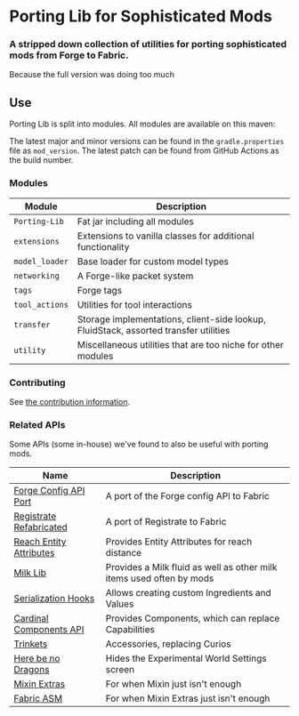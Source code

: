 # Porting Lib for Sophisticated Mods
### A stripped down collection of utilities for porting sophisticated mods from Forge to Fabric.
Because the full version was doing too much

## Use
Porting Lib is split into modules. All modules are available on this maven:

[//]: # (```groovy)
[//]: # (maven { url = "https://mvn.devos.one/snapshots/" })
[//]: # (```)
[//]: # (```groovy)
[//]: # (modImplementation&#40;include&#40;"io.github.fabricators_of_create.Porting-Lib:<module>:<version>"&#41;&#41;)
[//]: # (```)

The latest major and minor versions can be found in the `gradle.properties` file as `mod_version`.
The latest patch can be found from GitHub Actions as the build number.

### Modules
| Module                | Description                                                                          |
|-----------------------|--------------------------------------------------------------------------------------|
| `Porting-Lib`         | Fat jar including all modules                                                        |
| `extensions`          | Extensions to vanilla classes for additional functionality                           |
| `model_loader`        | Base loader for custom model types                                                   |
| `networking`          | A Forge-like packet system                                                           |
| `tags`                | Forge tags                                                                           |
| `tool_actions`        | Utilities for tool interactions                                                      |
| `transfer`            | Storage implementations, client-side lookup, FluidStack, assorted transfer utilities |
| `utility`             | Miscellaneous utilities that are too niche for other modules                         |

### Contributing
See [the contribution information](CONTRIBUTING.md).

### Related APIs
Some APIs (some in-house) we've found to also be useful with porting mods.

| Name                                                                                                     | Description                                                          |
|----------------------------------------------------------------------------------------------------------|----------------------------------------------------------------------|
| [Forge Config API Port](https://github.com/Fuzss/forgeconfigapiport-fabric)                              | A port of the Forge config API to Fabric                             |
| [Registrate Refabricated](https://github.com/Fabricators-of-Create/Registrate-Refabricated)              | A port of Registrate to Fabric                                       |
| [Reach Entity Attributes](https://github.com/JamiesWhiteShirt/reach-entity-attributes)                   | Provides Entity Attributes for reach distance                        |
| [Milk Lib](https://github.com/TropheusJ/milk-lib)                                                        | Provides a Milk fluid as well as other milk items used often by mods |
| [Serialization Hooks](https://github.com/TropheusJ/serialization-hooks)                                  | Allows creating custom Ingredients and Values                        |
| [Cardinal Components API](https://github.com/OnyxStudios/Cardinal-Components-API)                        | Provides Components, which can replace Capabilities                  |
| [Trinkets](https://github.com/emilyploszaj/trinkets)                                                     | Accessories, replacing Curios                                        |
| [Here be no Dragons](https://github.com/Parzivail-Modding-Team/HereBeNoDragons)                          | Hides the Experimental World Settings screen                         |
| [Mixin Extras](https://github.com/LlamaLad7/MixinExtras)                                                 | For when Mixin just isn't enough                                     |
| [Fabric ASM](https://github.com/Chocohead/Fabric-ASM)                                                    | For when Mixin Extras just isn't enough                              |
